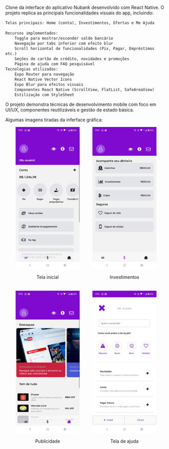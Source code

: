 Clone da interface do aplicativo Nubank desenvolvido com React Native. O projeto replica as principais funcionalidades visuais do app, incluindo:

    Telas principais: Home (conta), Investimentos, Ofertas e Me Ajuda
    
    Recursos implementados:
        Toggle para mostrar/esconder saldo bancário
        Navegação por tabs inferior com efeito blur
        Scroll horizontal de funcionalidades (Pix, Pagar, Empréstimos etc.)
        Seções de cartão de crédito, novidades e promoções
        Página de ajuda com FAQ pesquisável
    Tecnologias utilizadas:
        Expo Router para navegação
        React Native Vector Icons
        Expo Blur para efeitos visuais
        Componentes React Native (ScrollView, FlatList, SafeAreaView)
        Estilização com StyleSheet
        
O projeto demonstra técnicas de desenvolvimento mobile com foco em UI/UX, componentes reutilizáveis e gestão de estado básica.

Algumas imagens tiradas da inferface gráfica:<div align="center">

  <!-- Primeira linha -->
  <div style="display: flex; flex-direction: row; justify-content: center; align-content: center; gap: 40px; flex-wrap: wrap; margin-bottom: 20px;">
    <div style="text-align: center;">
      <img src="./preview/IMG-20250615-WA0023.jpg" alt="Tela inicial" width="200px" />
      <p>Tela inicial</p>
    </div>
    <div style="text-align: center;">
      <img src="./preview/IMG-20250615-WA0024.jpg" alt="Tela investimentos" width="200px" />
      <p>Investimentos</p>
    </div>
  </div>

  <!-- Segunda linha -->
  <div style="display: flex; flex-direction: row; justify-content: center; align-content: center; gap: 40px; flex-wrap: wrap; margin-bottom: 20px;">
    <div style="text-align: center;">
      <img src="./preview/IMG-20250615-WA0025.jpg" alt="Tela publicidade" width="200px" />
      <p>Publicidade</p>
    </div>
    <div style="text-align: center;">
      <img src="./preview/IMG-20250615-WA0022.jpg" alt="Tela ajuda" width="200px" />
      <p>Tela de ajuda</p>
    </div>
  </div>
</div>


